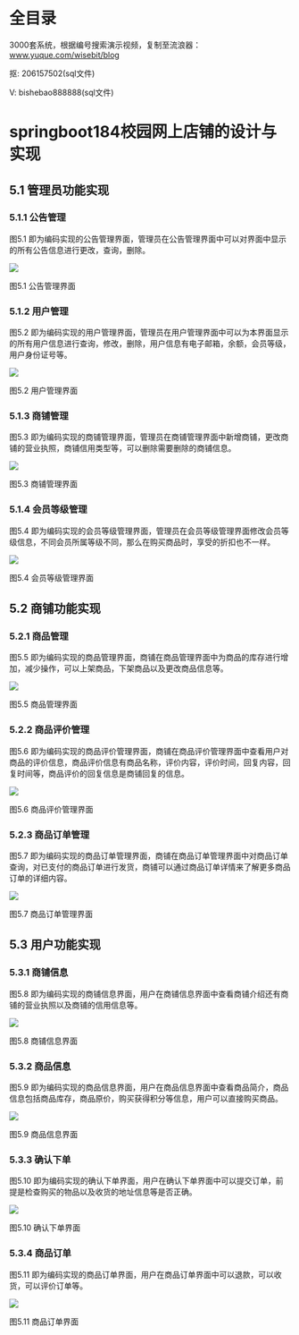 # 全目录

3000套系统，根据编号搜索演示视频，复制至流浪器：www.yuque.com/wisebit/blog


<p>抠: 206157502(sql文件)</p>
<p>V: bishebao888888(sql文件)</p>



# springboot184校园网上店铺的设计与实现

## 5.1 管理员功能实现
### 5.1.1 公告管理
图5.1 即为编码实现的公告管理界面，管理员在公告管理界面中可以对界面中显示的所有公告信息进行更改，查询，删除。

![](/md/blog.016.png)

图5.1 公告管理界面
### 5.1.2 用户管理
图5.2 即为编码实现的用户管理界面，管理员在用户管理界面中可以为本界面显示的所有用户信息进行查询，修改，删除，用户信息有电子邮箱，余额，会员等级，用户身份证号等。

![](/md/blog.017.png)

图5.2 用户管理界面
### 5.1.3 商铺管理
图5.3 即为编码实现的商铺管理界面，管理员在商铺管理界面中新增商铺，更改商铺的营业执照，商铺信用类型等，可以删除需要删除的商铺信息。

![](/md/blog.018.png)

图5.3 商铺管理界面
### 5.1.4 会员等级管理
图5.4 即为编码实现的会员等级管理界面，管理员在会员等级管理界面修改会员等级信息，不同会员所属等级不同，那么在购买商品时，享受的折扣也不一样。

![](/md/blog.019.png)

图5.4 会员等级管理界面
## 5.2 商铺功能实现
### 5.2.1 商品管理
图5.5 即为编码实现的商品管理界面，商铺在商品管理界面中为商品的库存进行增加，减少操作，可以上架商品，下架商品以及更改商品信息等。

![](/md/blog.020.png)

图5.5 商品管理界面
### 5.2.2 商品评价管理
图5.6 即为编码实现的商品评价管理界面，商铺在商品评价管理界面中查看用户对商品的评价信息，商品评价信息有商品名称，评价内容，评价时间，回复内容，回复时间等，商品评价的回复信息是商铺回复的信息。

![](/md/blog.021.png)

图5.6 商品评价管理界面
### 5.2.3 商品订单管理
图5.7 即为编码实现的商品订单管理界面，商铺在商品订单管理界面中对商品订单查询，对已支付的商品订单进行发货，商铺可以通过商品订单详情来了解更多商品订单的详细内容。

![](/md/blog.022.png)

图5.7 商品订单管理界面
## 5.3 用户功能实现
### 5.3.1 商铺信息
图5.8 即为编码实现的商铺信息界面，用户在商铺信息界面中查看商铺介绍还有商铺的营业执照以及商铺的信用信息等。

![](/md/blog.023.png)

图5.8 商铺信息界面
### 5.3.2 商品信息
图5.9 即为编码实现的商品信息界面，用户在商品信息界面中查看商品简介，商品信息包括商品库存，商品原价，购买获得积分等信息，用户可以直接购买商品。

![](/md/blog.024.png)

图5.9 商品信息界面
### 5.3.3 确认下单
图5.10 即为编码实现的确认下单界面，用户在确认下单界面中可以提交订单，前提是检查购买的物品以及收货的地址信息等是否正确。

![](/md/blog.025.png)

图5.10 确认下单界面
### 5.3.4 商品订单
图5.11 即为编码实现的商品订单界面，用户在商品订单界面中可以退款，可以收货，可以评价订单等。

![](/md/blog.026.png)

图5.11 商品订单界面







